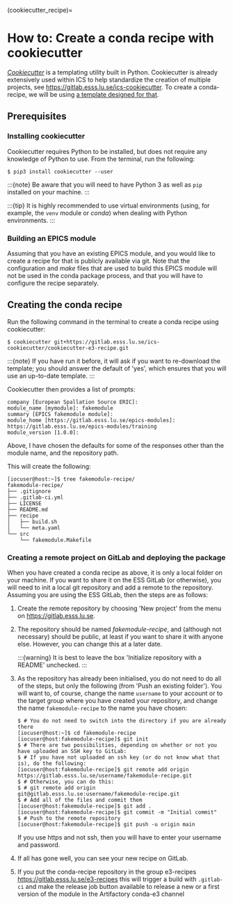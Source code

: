 (cookiecutter_recipe)=

# How to: Create a conda recipe with cookiecutter

*[Cookiecutter](https://github.com/cookiecutter/cookiecutter)* is a templating
utility built in Python. Cookiecutter is already extensively used within ICS to
help standardize the creation of multiple projects, see
<https://gitlab.esss.lu.se/ics-cookiecutter>. To create a conda-recipe, we will
be using [a template designed for
that](https://gitlab.esss.lu.se/ics-cookiecutter/cookiecutter-e3-recipe).

## Prerequisites

### Installing cookiecutter

Cookiecutter requires Python to be installed, but does not require any knowledge
of Python to use. From the terminal, run the following:

```console
$ pip3 install cookiecutter --user
```

:::{note}
Be aware that you will need to have Python 3 as well as `pip` installed on your machine.
:::

:::{tip}
It is highly recommended to use virtual environments (using, for example, the
`venv` module or *conda*) when dealing with Python environments.
:::

### Building an EPICS module

Assuming that you have an existing EPICS module, and you would like to create a
recipe for that is publicly available via git. Note that the configuration
and *make* files that are used to build this EPICS module will not be used in the
conda package process, and that you will have to configure the recipe separately.

## Creating the conda recipe

Run the following command in the terminal to create a conda recipe
using cookiecutter:

```console
$ cookiecutter git+https://gitlab.esss.lu.se/ics-cookiecutter/cookiecutter-e3-recipe.git
```

:::{note}
If you have run it before, it will ask if you want to re-download the template;
you should answer the default of 'yes', which ensures that you will use an
up-to-date template.
:::

Cookiecutter then provides a list of prompts:

```console
company [European Spallation Source ERIC]:
module_name [mymodule]: fakemodule
summary [EPICS fakemodule module]:
module_home [https://gitlab.esss.lu.se/epics-modules]: https://gitlab.esss.lu.se/epics-modules/training
module_version [1.0.0]:
```

Above, I have chosen the defaults for some of the responses other than the
module name, and the repository path.

This will create the following:

```console
[iocuser@host:~]$ tree fakemodule-recipe/
fakemodule-recipe/
├── .gitignore
├── .gitlab-ci.yml
├── LICENSE
├── README.md
├── recipe
│   ├── build.sh
│   └── meta.yaml
└── src
    └── fakemodule.Makefile
```

### Creating a remote project on GitLab and deploying the package

When you have created a conda recipe as above, it is only a local folder
on your machine. If you want to share it on the ESS GitLab (or otherwise), you
will need to init a local git repository and add a remote to the repository.
Assuming you are using the ESS GitLab, then the steps are as follows:

1. Create the remote repository by choosing 'New project' from the menu on
   <https://gitlab.esss.lu.se>.

2. The repository should be named *fakemodule-recipe*, and (although not necessary)
   should be public, at least if you want to share it with anyone else. However,
   you can change this at a later date.

   :::{warning}
   It is best to leave the box 'Initialize repository with a README' unchecked.
   :::

3. As the repository has already been initialised, you do not need to do all of
   the steps, but only the following (from 'Push an existing folder'). You will
   want to, of course, change the name `username` to your account or to the
   target group where you have created your repository, and change the name
   `fakemodule-recipe` to the name you have chosen:

   ``` console
   $ # You do not need to switch into the directory if you are already there
   [iocuser@host:~]$ cd fakemodule-recipe
   [iocuser@host:fakemodule-recipe]$ git init
   $ # There are two possibilities, depending on whether or not you have uploaded an SSH key to GitLab:
   $ # If you have not uploaded an ssh key (or do not know what that is), do the following:
   [iocuser@host:fakemodule-recipe]$ git remote add origin https://gitlab.esss.lu.se/username/fakemodule-recipe.git
   $ # Otherwise, you can do this:
   $ # git remote add origin git@gitlab.esss.lu.se:username/fakemodule-recipe.git
   $ # Add all of the files and commit them
   [iocuser@host:fakemodule-recipe]$ git add .
   [iocuser@host:fakemodule-recipe]$ git commit -m "Initial commit"
   $ # Push to the remote repository
   [iocuser@host:fakemodule-recipe]$ git push -u origin main
   ```

   If you use https and not ssh, then you will have to enter your username and password.

4. If all has gone well, you can see your new recipe on GitLab.

5. If you put the conda-recipe repository in the group e3-recipes
   <https://gitlab.esss.lu.se/e3-recipes> this will trigger a build
   with `.gitlab-ci` and make the release job button available to
   release a new or a first version of the module in the Artifactory
   conda-e3 channel
